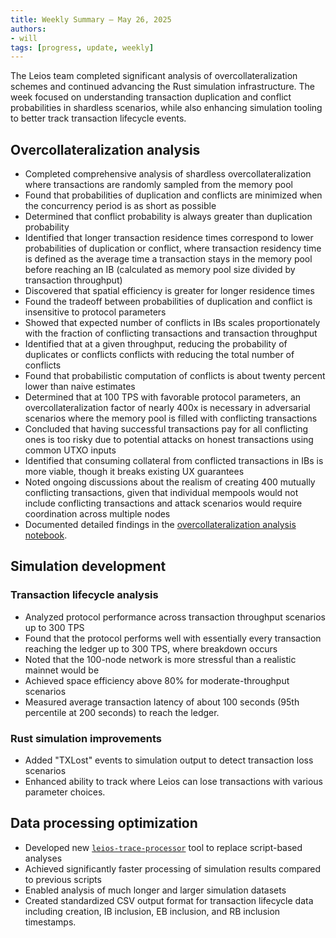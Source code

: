 ```yaml
---
title: Weekly Summary – May 26, 2025
authors:
- will
tags: [progress, update, weekly]
---
```


The Leios team completed significant analysis of overcollateralization schemes and continued advancing the Rust simulation infrastructure. The week focused on understanding transaction duplication and conflict probabilities in shardless scenarios, while also enhancing simulation tooling to better track transaction lifecycle events.

## Overcollateralization analysis

- Completed comprehensive analysis of shardless overcollateralization where transactions are randomly sampled from the memory pool
- Found that probabilities of duplication and conflicts are minimized when the concurrency period is as short as possible
- Determined that conflict probability is always greater than duplication probability
- Identified that longer transaction residence times correspond to lower probabilities of duplication or conflict, where transaction residency time is defined as the average time a transaction stays in the memory pool before reaching an IB (calculated as memory pool size divided by transaction throughput)
- Discovered that spatial efficiency is greater for longer residence times
- Found the tradeoff between probabilities of duplication and conflict is insensitive to protocol parameters
- Showed that expected number of conflicts in IBs scales proportionately with the fraction of conflicting transactions and transaction throughput
- Identified that at a given throughput, reducing the probability of duplicates or conflicts conflicts with reducing the total number of conflicts
- Found that probabilistic computation of conflicts is about twenty percent lower than naive estimates
- Determined that at 100 TPS with favorable protocol parameters, an overcollateralization factor of nearly 400x is necessary in adversarial scenarios where the memory pool is filled with conflicting transactions
- Concluded that having successful transactions pay for all conflicting ones is too risky due to potential attacks on honest transactions using common UTXO inputs
- Identified that consuming collateral from conflicted transactions in IBs is more viable, though it breaks existing UX guarantees
- Noted ongoing discussions about the realism of creating 400 mutually conflicting transactions, given that individual mempools would not include conflicting transactions and attack scenarios would require coordination across multiple nodes
- Documented detailed findings in the [overcollateralization analysis notebook](https://github.com/input-output-hk/ouroboros-leios/blob/main/analysis/overcollateralization-v1.ipynb).

## Simulation development

### Transaction lifecycle analysis

- Analyzed protocol performance across transaction throughput scenarios up to 300 TPS
- Found that the protocol performs well with essentially every transaction reaching the ledger up to 300 TPS, where breakdown occurs
- Noted that the 100-node network is more stressful than a realistic mainnet would be
- Achieved space efficiency above 80% for moderate-throughput scenarios
- Measured average transaction latency of about 100 seconds (95th percentile at 200 seconds) to reach the ledger.

### Rust simulation improvements

- Added "TXLost" events to simulation output to detect transaction loss scenarios
- Enhanced ability to track where Leios can lose transactions with various parameter choices.

## Data processing optimization

- Developed new [`leios-trace-processor`](https://github.com/input-output-hk/ouroboros-leios/blob/main/analysis/sims/trace-processor/) tool to replace script-based analyses
- Achieved significantly faster processing of simulation results compared to previous scripts
- Enabled analysis of much longer and larger simulation datasets
- Created standardized CSV output format for transaction lifecycle data including creation, IB inclusion, EB inclusion, and RB inclusion timestamps.

